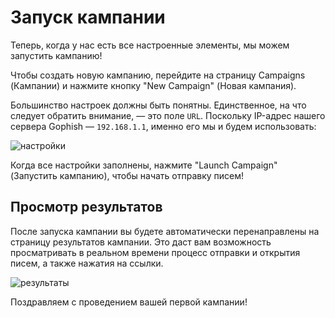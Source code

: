 # Запуск кампании

Теперь, когда у нас есть все настроенные элементы, мы можем запустить кампанию!

Чтобы создать новую кампанию, перейдите на страницу Campaigns (Кампании) и нажмите кнопку "New Campaign" (Новая кампания).

Большинство настроек должны быть понятны. Единственное, на что следует обратить внимание, — это поле `URL`. Поскольку IP-адрес нашего сервера Gophish — `192.168.1.1`, именно его мы и будем использовать:

![настройки](http://imgur.com/EvS3VCk.png)

Когда все настройки заполнены, нажмите "Launch Campaign" (Запустить кампанию), чтобы начать отправку писем!

## Просмотр результатов

После запуска кампании вы будете автоматически перенаправлены на страницу результатов кампании. Это даст вам возможность просматривать в реальном времени процесс отправки и открытия писем, а также нажатия на ссылки.

![результаты](http://imgur.com/zs3Wdfx.png)

Поздравляем с проведением вашей первой кампании!

